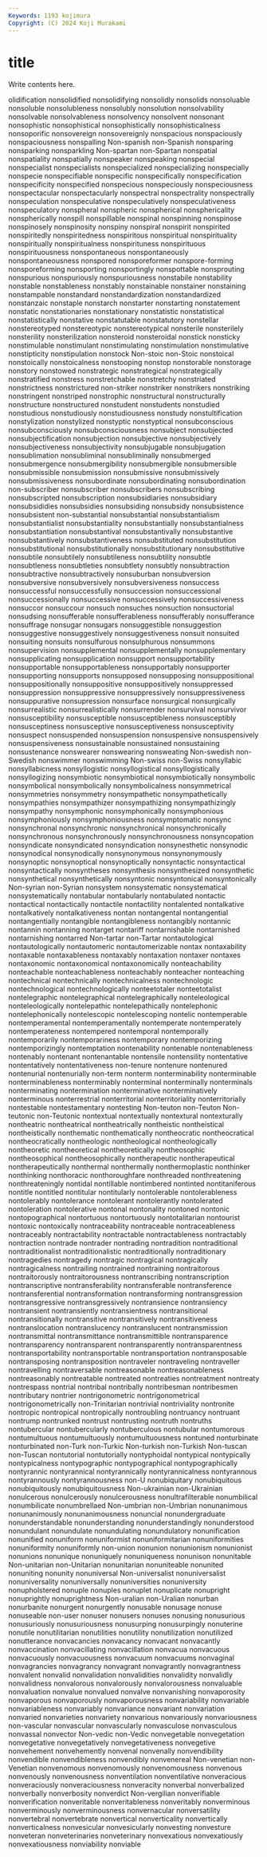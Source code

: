 ```yaml
---
Keywords: 1193 kojimura
Copyright: (C) 2024 Koji Murakami
---
```


# title

Write contents here.



olidification nonsolidified nonsolidifying nonsolidly nonsolids nonsoluable nonsoluble
nonsolubleness nonsolubly nonsolution nonsolvability nonsolvable nonsolvableness nonsolvency nonsolvent nonsonant nonsophistic
nonsophistical nonsophistically nonsophisticalness nonsoporific nonsovereign nonsovereignly nonspacious nonspaciously nonspaciousness nonspalling
Non-spanish non-Spanish nonsparing nonsparking nonsparkling Non-spartan non-Spartan nonspatial nonspatiality nonspatially
nonspeaker nonspeaking nonspecial nonspecialist nonspecialists nonspecialized nonspecializing nonspecially nonspecie nonspecifiable
nonspecific nonspecifically nonspecification nonspecificity nonspecified nonspecious nonspeciously nonspeciousness nonspectacular nonspectacularly
nonspectral nonspectrality nonspectrally nonspeculation nonspeculative nonspeculatively nonspeculativeness nonspeculatory nonspheral nonspheric
nonspherical nonsphericality nonspherically nonspill nonspillable nonspinal nonspinning nonspinose nonspinosely nonspinosity
nonspiny nonspiral nonspirit nonspirited nonspiritedly nonspiritedness nonspiritous nonspiritual nonspirituality nonspiritually
nonspiritualness nonspirituness nonspirituous nonspirituousness nonspontaneous nonspontaneously nonspontaneousness nonspored nonsporeformer nonspore-forming
nonsporeforming nonsporting nonsportingly nonspottable nonsprouting nonspurious nonspuriously nonspuriousness nonstabile nonstability
nonstable nonstableness nonstably nonstainable nonstainer nonstaining nonstampable nonstandard nonstandardization nonstandardized
nonstanzaic nonstaple nonstarch nonstarter nonstarting nonstatement nonstatic nonstationaries nonstationary nonstatistic
nonstatistical nonstatistically nonstative nonstatutable nonstatutory nonstellar nonstereotyped nonstereotypic nonstereotypical nonsterile
nonsterilely nonsterility nonsterilization nonsteroid nonsteroidal nonstick nonsticky nonstimulable nonstimulant nonstimulating
nonstimulation nonstimulative nonstipticity nonstipulation nonstock Non-stoic non-Stoic nonstoical nonstoically nonstoicalness
nonstooping nonstop nonstorable nonstorage nonstory nonstowed nonstrategic nonstrategical nonstrategically nonstratified
nonstress nonstretchable nonstretchy nonstriated nonstrictness nonstrictured non-striker nonstriker nonstrikers nonstriking
nonstringent nonstriped nonstrophic nonstructural nonstructurally nonstructure nonstructured nonstudent nonstudents nonstudied
nonstudious nonstudiously nonstudiousness nonstudy nonstultification nonstylization nonstylized nonstyptic nonstyptical nonsubconscious
nonsubconsciously nonsubconsciousness nonsubject nonsubjected nonsubjectification nonsubjection nonsubjective nonsubjectively nonsubjectiveness nonsubjectivity
nonsubjugable nonsubjugation nonsublimation nonsubliminal nonsubliminally nonsubmerged nonsubmergence nonsubmergibility nonsubmergible nonsubmersible
nonsubmissible nonsubmission nonsubmissive nonsubmissively nonsubmissiveness nonsubordinate nonsubordinating nonsubordination non-subscriber nonsubscriber
nonsubscribers nonsubscribing nonsubscripted nonsubscription nonsubsidiaries nonsubsidiary nonsubsididies nonsubsidies nonsubsiding nonsubsidy
nonsubsistence nonsubsistent non-substantial nonsubstantial nonsubstantialism nonsubstantialist nonsubstantiality nonsubstantially nonsubstantialness nonsubstantiation
nonsubstantival nonsubstantivally nonsubstantive nonsubstantively nonsubstantiveness nonsubstituted nonsubstitution nonsubstitutional nonsubstitutionally nonsubstitutionary
nonsubstitutive nonsubtile nonsubtilely nonsubtileness nonsubtility nonsubtle nonsubtleness nonsubtleties nonsubtlety nonsubtly
nonsubtraction nonsubtractive nonsubtractively nonsuburban nonsubversion nonsubversive nonsubversively nonsubversiveness nonsuccess nonsuccessful
nonsuccessfully nonsuccession nonsuccessional nonsuccessionally nonsuccessive nonsuccessively nonsuccessiveness nonsuccor nonsuccour nonsuch
nonsuches nonsuction nonsuctorial nonsudsing nonsufferable nonsufferableness nonsufferably nonsufferance nonsuffrage nonsugar
nonsugars nonsuggestible nonsuggestion nonsuggestive nonsuggestively nonsuggestiveness nonsuit nonsuited nonsuiting nonsuits
nonsulfurous nonsulphurous nonsummons nonsupervision nonsupplemental nonsupplementally nonsupplementary nonsupplicating nonsupplication nonsupport
nonsupportability nonsupportable nonsupportableness nonsupportably nonsupporter nonsupporting nonsupports nonsupposed nonsupposing nonsuppositional
nonsuppositionally nonsuppositive nonsuppositively nonsuppressed nonsuppression nonsuppressive nonsuppressively nonsuppressiveness nonsuppurative nonsupression
nonsurface nonsurgical nonsurgically nonsurrealistic nonsurrealistically nonsurrender nonsurvival nonsurvivor nonsusceptibility nonsusceptible
nonsusceptibleness nonsusceptibly nonsusceptiness nonsusceptive nonsusceptiveness nonsusceptivity nonsuspect nonsuspended nonsuspension nonsuspensive
nonsuspensively nonsuspensiveness nonsustainable nonsustained nonsustaining nonsustenance nonswearer nonswearing nonsweating Non-swedish
non-Swedish nonswimmer nonswimming Non-swiss non-Swiss nonsyllabic nonsyllabicness nonsyllogistic nonsyllogistical nonsyllogistically
nonsyllogizing nonsymbiotic nonsymbiotical nonsymbiotically nonsymbolic nonsymbolical nonsymbolically nonsymbolicalness nonsymmetrical nonsymmetries
nonsymmetry nonsympathetic nonsympathetically nonsympathies nonsympathizer nonsympathizing nonsympathizingly nonsympathy nonsymphonic nonsymphonically
nonsymphonious nonsymphoniously nonsymphoniousness nonsymptomatic nonsync nonsynchronal nonsynchronic nonsynchronical nonsynchronically nonsynchronous
nonsynchronously nonsynchronousness nonsyncopation nonsyndicate nonsyndicated nonsyndication nonsynesthetic nonsynodic nonsynodical nonsynodically
nonsynonymous nonsynonymously nonsynoptic nonsynoptical nonsynoptically nonsyntactic nonsyntactical nonsyntactically nonsyntheses nonsynthesis
nonsynthesized nonsynthetic nonsynthetical nonsynthetically nonsyntonic nonsyntonical nonsyntonically Non-syrian non-Syrian nonsystem
nonsystematic nonsystematical nonsystematically nontabular nontabularly nontabulated nontactic nontactical nontactically nontactile
nontactility nontalented nontalkative nontalkatively nontalkativeness nontan nontangental nontangential nontangentially nontangible
nontangibleness nontangibly nontannic nontannin nontanning nontarget nontariff nontarnishable nontarnished nontarnishing
nontarred Non-tartar non-Tartar nontautological nontautologically nontautomeric nontautomerizable nontax nontaxability nontaxable
nontaxableness nontaxably nontaxation nontaxer nontaxes nontaxonomic nontaxonomical nontaxonomically nonteachability nonteachable
nonteachableness nonteachably nonteacher nonteaching nontechnical nontechnically nontechnicalness nontechnologic nontechnological nontechnologically
nonteetotaler nonteetotalist nontelegraphic nontelegraphical nontelegraphically nonteleological nonteleologically nontelepathic nontelepathically nontelephonic
nontelephonically nontelescopic nontelescoping nontelic nontemperable nontemperamental nontemperamentally nontemperate nontemperately nontemperateness
nontempered nontemporal nontemporally nontemporarily nontemporariness nontemporary nontemporizing nontemporizingly nontemptation nontenability
nontenable nontenableness nontenably nontenant nontenantable nontensile nontensility nontentative nontentatively nontentativeness
non-tenure nontenure nontenured nontenurial nontenurially non-term nonterm nonterminability nonterminable nonterminableness
nonterminably nonterminal nonterminally nonterminals nonterminating nontermination nonterminative nonterminatively nonterminous nonterrestrial
nonterritorial nonterritoriality nonterritorially nontestable nontestamentary nontesting Non-teuton non-Teuton Non-teutonic non-Teutonic
nontextual nontextually nontextural nontexturally nontheatric nontheatrical nontheatrically nontheistic nontheistical nontheistically
nonthematic nonthematically nontheocratic nontheocratical nontheocratically nontheologic nontheological nontheologically nontheoretic nontheoretical
nontheoretically nontheosophic nontheosophical nontheosophically nontherapeutic nontherapeutical nontherapeutically nonthermal nonthermally nonthermoplastic
nonthinker nonthinking nonthoracic nonthoroughfare nonthreaded nonthreatening nonthreateningly nontidal nontillable nontimbered
nontinted nontitaniferous nontitle nontitled nontitular nontitularly nontolerable nontolerableness nontolerably nontolerance
nontolerant nontolerantly nontolerated nontoleration nontolerative nontonal nontonality nontoned nontonic nontopographical
nontortuous nontortuously nontotalitarian nontourist nontoxic nontoxically nontraceability nontraceable nontraceableness nontraceably
nontractability nontractable nontractableness nontractably nontraction nontrade nontrader nontrading nontradition nontraditional
nontraditionalist nontraditionalistic nontraditionally nontraditionary nontragedies nontragedy nontragic nontragical nontragically nontragicalness
nontrailing nontrained nontraining nontraitorous nontraitorously nontraitorousness nontranscribing nontranscription nontranscriptive nontransferability
nontransferable nontransference nontransferential nontransformation nontransforming nontransgression nontransgressive nontransgressively nontransience nontransiency
nontransient nontransiently nontransientness nontransitional nontransitionally nontransitive nontransitively nontransitiveness nontranslocation nontranslucency
nontranslucent nontransmission nontransmittal nontransmittance nontransmittible nontransparence nontransparency nontransparent nontransparently nontransparentness
nontransportability nontransportable nontransportation nontransposable nontransposing nontransposition nontraveler nontraveling nontraveller nontravelling
nontraversable nontreasonable nontreasonableness nontreasonably nontreatable nontreated nontreaties nontreatment nontreaty nontrespass
nontrial nontribal nontribally nontribesman nontribesmen nontributary nontrier nontrigonometric nontrigonometrical nontrigonometrically
non-Trinitarian nontrivial nontriviality nontronite nontropic nontropical nontropically nontroubling nontruancy nontruant
nontrump nontrunked nontrust nontrusting nontruth nontruths nontubercular nontubercularly nontuberculous nontubular
nontumorous nontumultuous nontumultuously nontumultuousness nontuned nonturbinate nonturbinated non-Turk non-Turkic Non-turkish
non-Turkish Non-tuscan non-Tuscan nontutorial nontutorially nontyphoidal nontypical nontypically nontypicalness nontypographic
nontypographical nontypographically nontyrannic nontyrannical nontyrannically nontyrannicalness nontyrannous nontyrannously nontyrannousness non-U
nonubiquitary nonubiquitous nonubiquitously nonubiquitousness Non-ukrainian non-Ukrainian nonulcerous nonulcerously nonulcerousness nonultrafilterable
nonumbilical nonumbilicate nonumbrellaed Non-umbrian non-Umbrian nonunanimous nonunanimously nonunanimousness nonuncial nonundergraduate
nonunderstandable nonunderstanding nonunderstandingly nonunderstood nonundulant nonundulate nonundulating nonundulatory nonunification nonunified
nonuniform nonuniformist nonuniformitarian nonuniformities nonuniformity nonuniformly non-union nonunion nonunionism nonunionist
nonunions nonunique nonuniquely nonuniqueness nonunison nonunitable Non-unitarian non-Unitarian nonunitarian nonuniteable
nonunited nonuniting nonunity nonuniversal Non-universalist nonuniversalist nonuniversality nonuniversally nonuniversities nonuniversity
nonupholstered nonuple nonuples nonuplet nonuplicate nonupright nonuprightly nonuprightness Non-uralian non-Uralian
nonurban nonurbanite nonurgent nonurgently nonusable nonusage nonuse nonuseable non-user nonuser
nonusers nonuses nonusing nonusurious nonusuriously nonusuriousness nonusurping nonusurpingly nonuterine nonutile
nonutilitarian nonutilities nonutility nonutilization nonutilized nonutterance nonvacancies nonvacancy nonvacant nonvacantly
nonvaccination nonvacillating nonvacillation nonvacua nonvacuous nonvacuously nonvacuousness nonvacuum nonvacuums nonvaginal
nonvagrancies nonvagrancy nonvagrant nonvagrantly nonvagrantness nonvalent nonvalid nonvalidation nonvalidities nonvalidity
nonvalidly nonvalidness nonvalorous nonvalorously nonvalorousness nonvaluable nonvaluation nonvalue nonvalued nonvalve
nonvanishing nonvaporosity nonvaporous nonvaporously nonvaporousness nonvariability nonvariable nonvariableness nonvariably nonvariance
nonvariant nonvariation nonvaried nonvarieties nonvariety nonvarious nonvariously nonvariousness non-vascular nonvascular
nonvascularly nonvasculose nonvasculous nonvassal nonvector Non-vedic non-Vedic nonvegetable nonvegetation nonvegetative
nonvegetatively nonvegetativeness nonvegetive nonvehement nonvehemently nonvenal nonvenally nonvendibility nonvendible nonvendibleness
nonvendibly nonvenereal Non-venetian non-Venetian nonvenomous nonvenomously nonvenomousness nonvenous nonvenously nonvenousness
nonventilation nonventilative nonveracious nonveraciously nonveraciousness nonveracity nonverbal nonverbalized nonverbally nonverbosity
nonverdict Non-vergilian nonverifiable nonverification nonveritable nonveritableness nonveritably nonverminous nonverminously nonverminousness
nonvernacular nonversatility nonvertebral nonvertebrate nonvertical nonverticality nonvertically nonverticalness nonvesicular nonvesicularly
nonvesting nonvesture nonveteran nonveterinaries nonveterinary nonvexatious nonvexatiously nonvexatiousness nonviability nonviable
